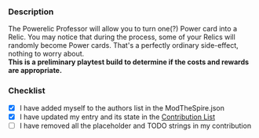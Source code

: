 ### Description
The Powerelic Professor will allow you to turn one(?) Power card into a Relic. You may notice that during the process, some of your Relics will randomly become Power cards. That's a perfectly ordinary side-effect, nothing to worry about.     
<b>This is a preliminary playtest build to determine if the costs and rewards are appropriate.</b> 
  
### Checklist
- [X] I have added myself to the authors list in the ModTheSpire.json
- [X] I have updated my entry and its state in the [Contribution List](https://docs.google.com/spreadsheets/d/1PgRwGs0OWx8RKYv1QEsrOm7HJdfaqULHRM5qSSHo_yU/edit?usp=sharing)
- [ ] I have removed all the placeholder and TODO strings in my contribution